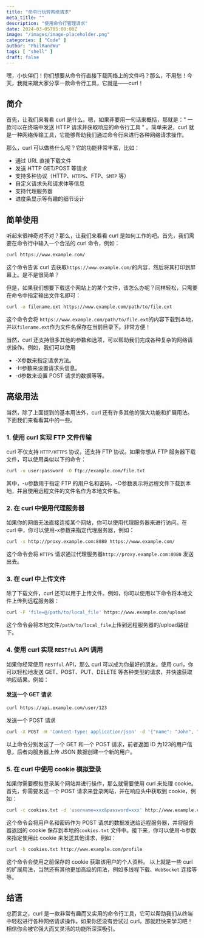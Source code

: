 ```yaml
---
title: "命令行玩转网络请求"
meta_title: ""
description: "使用命令行管理请求"
date: 2024-03-05T05:00:00Z
image: "/images/image-placeholder.png"
categories: [ "Code" ]
author: "PhilRandWu"
tags: [ "shell" ]
draft: false
---
```



嘿，小伙伴们！你们想要从命令行直接下载网络上的文件吗？那么，不用愁！今天，我就来跟大家分享一款命令行工具，它就是——curl！

## 简介

首先，让我们来看看 curl 是什么。嗯，如果非要用一句话来概括，那就是：" 一款可以在终端中发送 HTTP 请求并获取响应的命令行工具 "
。简单来说，curl 就是一种网络传输工具，它能够帮助我们通过命令行来进行各种网络请求操作。

那么，curl 可以做些什么呢？它的功能非常丰富，比如：

- 通过 URL 直接下载文件
- 发送 HTTP GET/POST 等请求
- 支持多种协议（HTTP、`HTTPS`、FTP、`SMTP` 等）
- 自定义请求头和请求体等信息
- 支持代理服务器
- 进度条显示等有趣的细节设计

## 简单使用

听起来很神奇对不对？那么，让我们来看看 curl 是如何工作的吧。首先，我们需要在命令行中输入一个合法的 curl 命令，例如：

```bash
curl https://www.example.com/
```

这个命令告诉 curl 去获取`https://www.example.com/`的内容，然后将其打印到屏幕上。是不是很简单？

但是，如果我们想要下载这个网站上的某个文件，该怎么办呢？同样轻松，只需要在命令中指定输出文件名即可：

```bash
curl -o filename.ext https://www.example.com/path/to/file.ext
```

这个命令会将 `https://www.example.com/path/to/file.ext`的内容下载到本地，并以`filename.ext`作为文件名保存在当前目录下。非常方便！

当然，curl 还支持很多其他的参数和选项，可以帮助我们完成各种复杂的网络请求操作。例如，我们可以使用

- -X参数来指定请求方法。
- -H参数来设置请求头信息。
- -d参数来设置 POST 请求的数据等等。

## 高级用法

当然，除了上面提到的基本用法外，curl 还有许多其他的强大功能和扩展用法。下面我们来看看其中的一些。

### 1. 使用 curl 实现 FTP 文件传输

curl 不仅支持 `HTTP/HTTPS` 协议，还支持 FTP 协议。如果你想从 FTP 服务器下载文件，可以使用类似以下的命令：

```bash
curl -u user:password -O ftp://example.com/file.txt
```

其中，-u参数用于指定 FTP 的用户名和密码，-O参数表示将远程文件下载到本地，并且使用远程文件的文件名作为本地文件名。

### 2. 在 curl 中使用代理服务器

如果你的网络无法直接连接某个网站，你可以使用代理服务器来进行访问。在 curl 中，你可以使用-x参数来指定代理服务器，例如：

```bash
curl -x http://proxy.example.com:8080 https://www.example.com/
```

这个命令会将 `HTTPS` 请求通过代理服务器`http://proxy.example.com:8080` 发送出去。

### 3. 在 curl 中上传文件

除了下载文件，curl 还可以用于上传文件。例如，你可以使用以下命令将本地文件上传到远程服务器：

```bash
curl -F 'file=@/path/to/local_file' https://www.example.com/upload
```

这个命令会将本地文件`/path/to/local_file`上传到远程服务器的/upload路径下。

### 4. 使用 curl 实现 `RESTful` API 调用

如果你经常使用 `RESTful` API，那么 curl 可以成为你最好的朋友。使用 curl，你可以轻松地发送 GET、POST、PUT、DELETE
等各种类型的请求，并快速获取响应结果。例如：

#### 发送一个 GET 请求

```bash
curl https://api.example.com/user/123 
```

发送一个 POST 请求

```bash
curl -X POST -H 'Content-Type: application/json' -d '{"name": "John", "age": 30}' https://api.example.com/user
```

以上命令分别发送了一个 GET 和一个 POST 请求，前者返回 ID 为123的用户信息，后者向服务器上传 JSON 数据创建一个新的用户。

### 5. 在 curl 中使用 cookie 模拟登录

如果你需要模拟登录某个网站并进行操作，那么就需要使用 curl 来处理 cookie。首先，你需要发送一个 POST 请求来登录网站，并在响应头中获取到
cookie，例如：

```bash
curl -c cookies.txt -d 'username=xxx&password=xxx' http://www.example.com/login`
```

这个命令会将用户名和密码作为 POST 请求的数据发送给远程服务器，并将服务器返回的 cookie 保存到本地的`cookies.txt`
文件中。接下来，你可以使用-b参数来指定使用此 cookie 来发送其他请求，例如：

```bash
curl -b cookies.txt http://www.example.com/profile
```

这个命令会使用之前保存的 cookie 获取该用户的个人资料。
以上就是一些 curl 的扩展用法，当然还有其他更加高级的用法，例如多线程下载、`WebSocket` 连接等等。

## 结语

总而言之，curl 是一款非常有趣而又实用的命令行工具，它可以帮助我们从终端中轻松进行各种网络请求操作。如果你还没有尝试过
curl，那就赶快来学习吧！相信你会被它强大而又灵活的功能所深深吸引。
